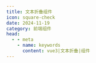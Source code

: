 ```yaml
---
title: 文本折叠组件
icon: square-check
date: 2024-11-19
category: 前端组件
head:
  - - meta
    - name: keywords
      content: vue3|文本折叠|组件
---
```


<TextFoldExample />
